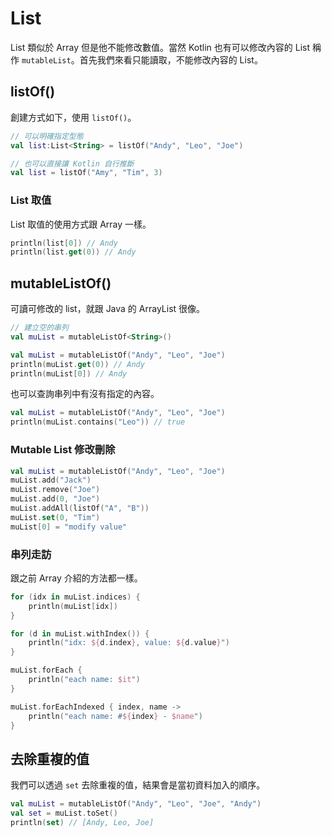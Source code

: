 # List
List 類似於 Array 但是他不能修改數值。當然 Kotlin 也有可以修改內容的 List 稱作 `mutableList`。首先我們來看只能讀取，不能修改內容的 List。

## listOf()
創建方式如下，使用 `listOf()`。

```kt
// 可以明確指定型態
val list:List<String> = listOf("Andy", "Leo", "Joe")

// 也可以直接讓 Kotlin 自行推斷
val list = listOf("Amy", "Tim", 3)
```

### List 取值
List 取值的使用方式跟 Array 一樣。

```kt
println(list[0]) // Andy
println(list.get(0)) // Andy
```

## mutableListOf()
可讀可修改的 list，就跟 Java 的 ArrayList 很像。

```kt
// 建立空的串列
val muList = mutableListOf<String>()
```

```kt
val muList = mutableListOf("Andy", "Leo", "Joe")
println(muList.get(0)) // Andy
println(muList[0]) // Andy
```

也可以查詢串列中有沒有指定的內容。
```kt
val muList = mutableListOf("Andy", "Leo", "Joe")
println(muList.contains("Leo")) // true
```

### Mutable List 修改刪除

```kt
val muList = mutableListOf("Andy", "Leo", "Joe")
muList.add("Jack")
muList.remove("Joe")
muList.add(0, "Joe")
muList.addAll(listOf("A", "B"))
muList.set(0, "Tim")
muList[0] = "modify value"
```

### 串列走訪
跟之前 Array 介紹的方法都一樣。

```kt
for (idx in muList.indices) { 
    println(muList[idx])
}

for (d in muList.withIndex()) { 
    println("idx: ${d.index}, value: ${d.value}")
}

muList.forEach {
    println("each name: $it")
}

muList.forEachIndexed { index, name ->
    println("each name: #${index} - $name")
}
```

## 去除重複的值
我們可以透過 `set` 去除重複的值，結果會是當初資料加入的順序。

```kt
val muList = mutableListOf("Andy", "Leo", "Joe", "Andy")
val set = muList.toSet()
println(set) // [Andy, Leo, Joe]
````